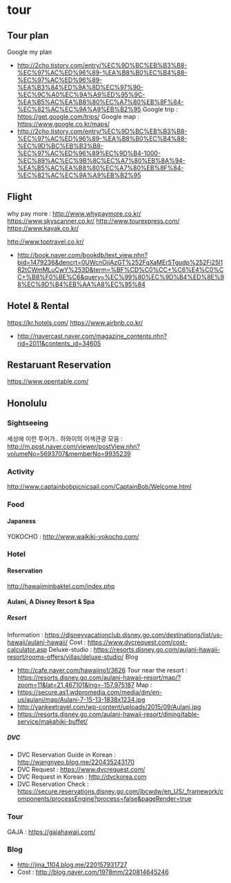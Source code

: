 # tour

## Tour plan

Google my plan
- http://2cho.tistory.com/entry/%EC%9D%BC%EB%B3%B8-%EC%97%AC%ED%96%89-%EA%B8%B0%EC%B4%88-%EC%97%AC%ED%96%89-%EA%B3%84%ED%9A%8D%EC%97%90-%EC%9C%A0%EC%9A%A9%ED%95%9C-%EA%B5%AC%EA%B8%80%EC%A7%80%EB%8F%84-%EC%82%AC%EC%9A%A9%EB%B2%95
Google trip : https://get.google.com/trips/
Google map : https://www.google.co.kr/maps/
- http://2cho.tistory.com/entry/%EC%9D%BC%EB%B3%B8-%EC%97%AC%ED%96%89-%EA%B8%B0%EC%B4%88-%EC%9D%BC%EB%B3%B8-%EC%97%AC%ED%96%89%EC%9D%B4-1000-%EC%89%AC%EC%9B%8C%EC%A7%80%EB%8A%94-%EA%B5%AC%EA%B8%80%EC%A7%80%EB%8F%84-%EC%82%AC%EC%9A%A9%EB%B2%95

## Flight

why pay more : http://www.whypaymore.co.kr/
https://www.skyscanner.co.kr/
http://www.tourexpress.com/
https://www.kayak.co.kr/

http://www.toptravel.co.kr/

- http://book.naver.com/bookdb/text_view.nhn?bid=1479236&dencrt=0UWcnOjiAzGT%252FqXaMEr5Tgudp%252Fi25l1R2tCWmMLuCwY%253D&term=%BF%CD%C0%CC+%C6%E4%C0%CC+%B8%F0%BE%C6&query=%EC%99%80%EC%9D%B4%ED%8E%98%EC%9D%B4%EB%AA%A8%EC%95%84

## Hotel & Rental

https://kr.hotels.com/
https://www.airbnb.co.kr/

- http://navercast.naver.com/magazine_contents.nhn?rid=2011&contents_id=34605

## Restaruant Reservation

https://www.opentable.com/

## Honolulu

### Sightseeing

세상에 이런 투어가.. 하와이의 이색관광 모음 : http://m.post.naver.com/viewer/postView.nhn?volumeNo=5693707&memberNo=9935239

### Activity

http://www.captainbobpicnicsail.com/CaptainBob/Welcome.html

### Food

#### Japaness

YOKOCHO : http://www.waikiki-yokocho.com/

### Hotel

#### Reservation
http://hawaiiminbaktel.com/index.php


#### Aulani, A Disney Resort & Spa

##### Resort

Information : https://disneyvacationclub.disney.go.com/destinations/list/us-hawaii/aulani-hawaii/
Cost : https://www.dvcrequest.com/cost-calculator.asp
Deluxe-studio : https://resorts.disney.go.com/aulani-hawaii-resort/rooms-offers/villas/deluxe-studio/
Blog
- http://cafe.naver.com/hawaiino1/3626
Tour near the resort : https://resorts.disney.go.com/aulani-hawaii-resort/map/?zoom=11&lat=21.467101&lng=-157.975187
Map :
- https://secure.as1.wdpromedia.com/media/dm/en-us/aulani/map/Aulani-7-15-13-1838x1234.jpg
- http://yankeetravel.com/wp-content/uploads/2015/09/Aulani.jpg
- https://resorts.disney.go.com/aulani-hawaii-resort/dining/table-service/makahiki-buffet/


##### DVC
- DVC Reservation Guide in Korean : http://wangnyeo.blog.me/220435243170
- DVC Request : https://www.dvcrequest.com/
- DVC Request in Korean : http://dvckorea.com
- DVC Reservation Check : https://secure.reservations.disney.go.com/ibcwdw/en_US/_framework/components/processEngine?process=false&pageRender=true

### Tour

GAJA : https://gajahawaii.com/

### Blog
- http://jina_1104.blog.me/220157931727
- Cost : http://blog.naver.com/1978mm/220814645246
